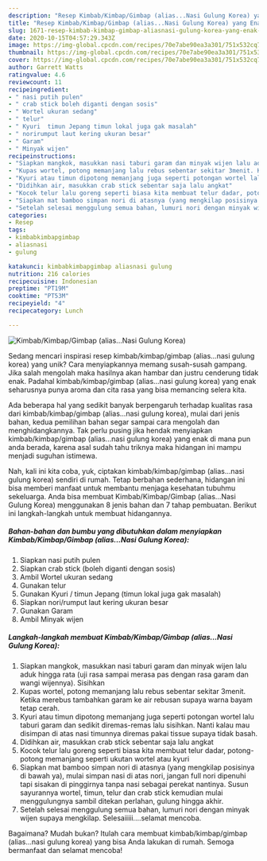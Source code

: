 ```yaml
---
description: "Resep Kimbab/Kimbap/Gimbap (alias...Nasi Gulung Korea) yang Enak Banget"
title: "Resep Kimbab/Kimbap/Gimbap (alias...Nasi Gulung Korea) yang Enak Banget"
slug: 1671-resep-kimbab-kimbap-gimbap-aliasnasi-gulung-korea-yang-enak-banget
date: 2020-10-15T04:57:29.343Z
image: https://img-global.cpcdn.com/recipes/70e7abe90ea3a301/751x532cq70/kimbabkimbapgimbap-aliasnasi-gulung-korea-foto-resep-utama.jpg
thumbnail: https://img-global.cpcdn.com/recipes/70e7abe90ea3a301/751x532cq70/kimbabkimbapgimbap-aliasnasi-gulung-korea-foto-resep-utama.jpg
cover: https://img-global.cpcdn.com/recipes/70e7abe90ea3a301/751x532cq70/kimbabkimbapgimbap-aliasnasi-gulung-korea-foto-resep-utama.jpg
author: Garrett Watts
ratingvalue: 4.6
reviewcount: 11
recipeingredient:
- " nasi putih pulen"
- " crab stick boleh diganti dengan sosis"
- " Wortel ukuran sedang"
- " telur"
- " Kyuri  timun Jepang timun lokal juga gak masalah"
- " norirumput laut kering ukuran besar"
- " Garam"
- " Minyak wijen"
recipeinstructions:
- "Siapkan mangkok, masukkan nasi taburi garam dan minyak wijen lalu aduk hingga rata (uji rasa sampai merasa pas dengan rasa garam dan wangi wijennya). Sisihkan"
- "Kupas wortel, potong memanjang lalu rebus sebentar sekitar 3menit. Ketika merebus tambahkan garam ke air rebusan supaya warna bayam tetap cerah."
- "Kyuri atau timun dipotong memanjang juga seperti potongan wortel lalu taburi garam dan sedikit diremas-remas lalu sisihkan. Nanti kalau mau disimpan di atas nasi timunnya diremas pakai tissue supaya tidak basah."
- "Didihkan air, masukkan crab stick sebentar saja lalu angkat"
- "Kocok telur lalu goreng seperti biasa kita membuat telur dadar, potong-potong memanjang seperti ukutan wortel atau kyuri"
- "Siapkan mat bamboo simpan nori di atasnya (yang mengkilap posisinya di bawah ya), mulai simpan nasi di atas nori, jangan full nori dipenuhi tapi sisakan di pinggirnya tanpa nasi sebagai perekat nantinya. Susun sayurannya wortel, timun, telur dan crab stick kemudian mulai menggulungnya sambil ditekan perlahan, gulung hingga akhir."
- "Setelah selesai menggulung semua bahan, lumuri nori dengan minyak wijen supaya mengkilap. Selesaiiiii....selamat mencoba."
categories:
- Resep
tags:
- kimbabkimbapgimbap
- aliasnasi
- gulung

katakunci: kimbabkimbapgimbap aliasnasi gulung 
nutrition: 216 calories
recipecuisine: Indonesian
preptime: "PT19M"
cooktime: "PT53M"
recipeyield: "4"
recipecategory: Lunch

---
```



![Kimbab/Kimbap/Gimbap (alias...Nasi Gulung Korea)](https://img-global.cpcdn.com/recipes/70e7abe90ea3a301/751x532cq70/kimbabkimbapgimbap-aliasnasi-gulung-korea-foto-resep-utama.jpg)

Sedang mencari inspirasi resep kimbab/kimbap/gimbap (alias...nasi gulung korea) yang unik? Cara menyiapkannya memang susah-susah gampang. Jika salah mengolah maka hasilnya akan hambar dan justru cenderung tidak enak. Padahal kimbab/kimbap/gimbap (alias...nasi gulung korea) yang enak seharusnya punya aroma dan cita rasa yang bisa memancing selera kita.



Ada beberapa hal yang sedikit banyak berpengaruh terhadap kualitas rasa dari kimbab/kimbap/gimbap (alias...nasi gulung korea), mulai dari jenis bahan, kedua pemilihan bahan segar sampai cara mengolah dan menghidangkannya. Tak perlu pusing jika hendak menyiapkan kimbab/kimbap/gimbap (alias...nasi gulung korea) yang enak di mana pun anda berada, karena asal sudah tahu triknya maka hidangan ini mampu menjadi suguhan istimewa.


Nah, kali ini kita coba, yuk, ciptakan kimbab/kimbap/gimbap (alias...nasi gulung korea) sendiri di rumah. Tetap berbahan sederhana, hidangan ini bisa memberi manfaat untuk membantu menjaga kesehatan tubuhmu sekeluarga. Anda bisa membuat Kimbab/Kimbap/Gimbap (alias...Nasi Gulung Korea) menggunakan 8 jenis bahan dan 7 tahap pembuatan. Berikut ini langkah-langkah untuk membuat hidangannya.

<!--inarticleads1-->

##### Bahan-bahan dan bumbu yang dibutuhkan dalam menyiapkan Kimbab/Kimbap/Gimbap (alias...Nasi Gulung Korea):

1. Siapkan  nasi putih pulen
1. Siapkan  crab stick (boleh diganti dengan sosis)
1. Ambil  Wortel ukuran sedang
1. Gunakan  telur
1. Gunakan  Kyuri / timun Jepang (timun lokal juga gak masalah)
1. Siapkan  nori/rumput laut kering ukuran besar
1. Gunakan  Garam
1. Ambil  Minyak wijen




<!--inarticleads2-->

##### Langkah-langkah membuat Kimbab/Kimbap/Gimbap (alias...Nasi Gulung Korea):

1. Siapkan mangkok, masukkan nasi taburi garam dan minyak wijen lalu aduk hingga rata (uji rasa sampai merasa pas dengan rasa garam dan wangi wijennya). Sisihkan
1. Kupas wortel, potong memanjang lalu rebus sebentar sekitar 3menit. Ketika merebus tambahkan garam ke air rebusan supaya warna bayam tetap cerah.
1. Kyuri atau timun dipotong memanjang juga seperti potongan wortel lalu taburi garam dan sedikit diremas-remas lalu sisihkan. Nanti kalau mau disimpan di atas nasi timunnya diremas pakai tissue supaya tidak basah.
1. Didihkan air, masukkan crab stick sebentar saja lalu angkat
1. Kocok telur lalu goreng seperti biasa kita membuat telur dadar, potong-potong memanjang seperti ukutan wortel atau kyuri
1. Siapkan mat bamboo simpan nori di atasnya (yang mengkilap posisinya di bawah ya), mulai simpan nasi di atas nori, jangan full nori dipenuhi tapi sisakan di pinggirnya tanpa nasi sebagai perekat nantinya. Susun sayurannya wortel, timun, telur dan crab stick kemudian mulai menggulungnya sambil ditekan perlahan, gulung hingga akhir.
1. Setelah selesai menggulung semua bahan, lumuri nori dengan minyak wijen supaya mengkilap. Selesaiiiii....selamat mencoba.




Bagaimana? Mudah bukan? Itulah cara membuat kimbab/kimbap/gimbap (alias...nasi gulung korea) yang bisa Anda lakukan di rumah. Semoga bermanfaat dan selamat mencoba!
